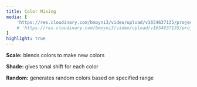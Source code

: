 ```yaml
---
title: Color Mixing
media: [
    'https://res.cloudinary.com/bmoyni3/video/upload/v1654637135/projects/videos/coloring-scale_odbfro.mp4',
    # 'https://res.cloudinary.com/bmoyni3/video/upload/v1654637135/projects/videos/coloring-shade_qyqvyk.mp4'
]
highlight: true
---
```


<strong>Scale:</strong> blends colors to make new colors

<strong>Shade:</strong> gives tonal shift for each color

<strong>Random:</strong> generates random colors based on specified range